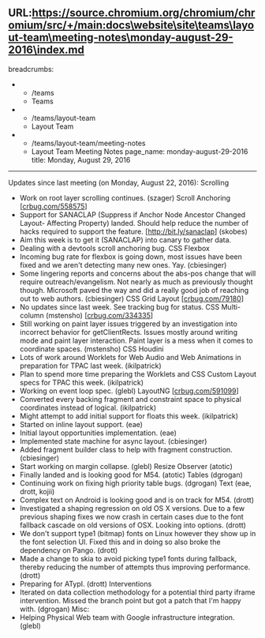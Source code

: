 URL:https://source.chromium.org/chromium/chromium/src/+/main:docs\website\site\teams\layout-team\meeting-notes\monday-august-29-2016\index.md
---
breadcrumbs:
- - /teams
  - Teams
- - /teams/layout-team
  - Layout Team
- - /teams/layout-team/meeting-notes
  - Layout Team Meeting Notes
page_name: monday-august-29-2016
title: Monday, August 29, 2016
---

Updates since last meeting (on Monday, August 22, 2016):
Scrolling
- Work on root layer scrolling continues. (szager)
Scroll Anchoring \[[crbug.com/558575](https://crbug.com/558575)\]
- Support for SANACLAP (Suppress if Anchor Node Ancestor Changed Layout-
Affecting Property) landed. Should help reduce the number of hacks
required to support the feature. \[<http://bit.ly/sanaclap>\] (skobes)
- Aim this week is to get it (SANACLAP) into canary to gather data.
- Dealing with a devtools scroll anchoring bug.
CSS Flexbox
- Incoming bug rate for flexbox is going down, most issues have been
fixed and we aren't detecting many new ones. Yay. (cbiesinger)
- Some lingering reports and concerns about the abs-pos change that
will require outreach/evangelism. Not nearly as much as previously
thought though. Microsoft paved the way and did a really good job of
reaching out to web authors. (cbiesinger)
CSS Grid Layout \[[crbug.com/79180](https://crbug.com/79180)\]
- No updates since last week. See tracking bug for status.
CSS Multi-column (mstensho) \[[crbug.com/334335](https://crbug.com/334335)\]
- Still working on paint layer issues triggered by an investigation into
incorrect behavior for getClientRects. Issues mostly around writing
mode and paint layer interaction. Paint layer is a mess when it comes
to coordinate spaces. (mstensho)
CSS Houdini
- Lots of work around Worklets for Web Audio and Web Animations in
preparation for TPAC last week. (ikilpatrick)
- Plan to spend more time preparing the Worklets and CSS Custom Layout
specs for TPAC this week. (ikilpatrick)
- Working on event loop spec. (glebl)
LayoutNG \[[crbug.com/591099](https://crbug.com/591099)\]
- Converted every backing fragment and constraint space to physical
coordinates instead of logical. (ikilpatrick)
- Might attempt to add initial support for floats this week.
(ikilpatrick)
- Started on inline layout support. (eae)
- Initial layout opportunities implementation. (eae)
- Implemented state machine for async layout. (cbiesinger)
- Added fragment builder class to help with fragment construction.
(cbiesinger)
- Start working on margin collapse. (glebl)
Resize Observer (atotic)
- Finally landed and is looking good for M54. (atotic)
Tables (dgrogan)
- Continuing work on fixing high priority table bugs. (dgrogan)
Text (eae, drott, kojii)
- Complex text on Android is looking good and is on track for M54.
(drott)
- Investigated a shaping regression on old OS X versions. Due to a few
previous shaping fixes we now crash in certain cases due to the font
fallback cascade on old versions of OSX. Looking into options. (drott)
- We don't support type1 (bitmap) fonts on Linux however they show up
in the font selection UI. Fixed this and in doing so also broke the
dependency on Pango. (drott)
- Made a change to skia to avoid picking type1 fonts during fallback,
thereby reducing the number of attempts thus improving performance.
(drott)
- Preparing for ATypI. (drott)
Interventions
- Iterated on data collection methodology for a potential third party
iframe intervention. Missed the branch point but got a patch that
I'm happy with. (dgrogan)
Misc:
- Helping Physical Web team with Google infrastructure integration.
(glebl)

